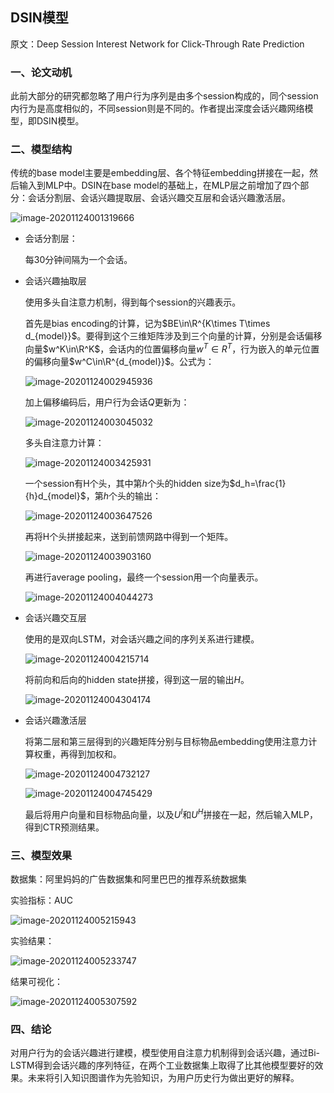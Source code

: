 ## DSIN模型

<p>原文：<a href="https://arxiv.org/pdf/1905.06482v1.pdf" style="text-decoration:none">Deep Session Interest Network for Click-Through Rate Prediction</a></p>

### 一、论文动机

此前大部分的研究都忽略了用户行为序列是由多个session构成的，同个session内行为是高度相似的，不同session则是不同的。作者提出深度会话兴趣网络模型，即DSIN模型。

### 二、模型结构

传统的base model主要是embedding层、各个特征embedding拼接在一起，然后输入到MLP中。DSIN在base model的基础上，在MLP层之前增加了四个部分：会话分割层、会话兴趣提取层、会话兴趣交互层和会话兴趣激活层。

![image-20201124001319666](C:\Users\CXL\AppData\Roaming\Typora\typora-user-images\image-20201124001319666.png)

- 会话分割层：

  每30分钟间隔为一个会话。

- 会话兴趣抽取层

  使用多头自注意力机制，得到每个session的兴趣表示。

  首先是bias encoding的计算，记为$BE\in\R^{K\times T\times d_{model}}$。要得到这个三维矩阵涉及到三个向量的计算，分别是会话偏移向量$w^K\in\R^K$，会话内的位置偏移向量$w^T\in R^T$，行为嵌入的单元位置的偏移向量$w^C\in\R^{d_{model}}$。公式为：

  ![image-20201124002945936](C:\Users\CXL\AppData\Roaming\Typora\typora-user-images\image-20201124002945936.png)

  加上偏移编码后，用户行为会话$Q$更新为：

  ![image-20201124003045032](C:\Users\CXL\AppData\Roaming\Typora\typora-user-images\image-20201124003045032.png)

  多头自注意力计算：

  ![image-20201124003425931](C:\Users\CXL\AppData\Roaming\Typora\typora-user-images\image-20201124003425931.png)

  一个session有H个头，其中第$h$个头的hidden size为$d_h=\frac{1}{h}d_{model}$，第$h$个头的输出：

  ![image-20201124003647526](C:\Users\CXL\AppData\Roaming\Typora\typora-user-images\image-20201124003647526.png)

  再将H个头拼接起来，送到前馈网路中得到一个矩阵。

  ![image-20201124003903160](C:\Users\CXL\AppData\Roaming\Typora\typora-user-images\image-20201124003903160.png)

  再进行average pooling，最终一个session用一个向量表示。

  ![image-20201124004044273](C:\Users\CXL\AppData\Roaming\Typora\typora-user-images\image-20201124004044273.png)

- 会话兴趣交互层

  使用的是双向LSTM，对会话兴趣之间的序列关系进行建模。

  ![image-20201124004215714](C:\Users\CXL\AppData\Roaming\Typora\typora-user-images\image-20201124004215714.png)

  将前向和后向的hidden state拼接，得到这一层的输出$H$。

  ![image-20201124004304174](C:\Users\CXL\AppData\Roaming\Typora\typora-user-images\image-20201124004304174.png)

- 会话兴趣激活层

  将第二层和第三层得到的兴趣矩阵分别与目标物品embedding使用注意力计算权重，再得到加权和。

  ![image-20201124004732127](C:\Users\CXL\AppData\Roaming\Typora\typora-user-images\image-20201124004732127.png)

  ![image-20201124004745429](C:\Users\CXL\AppData\Roaming\Typora\typora-user-images\image-20201124004745429.png)

  最后将用户向量和目标物品向量，以及$U^I$和$U^H$拼接在一起，然后输入MLP，得到CTR预测结果。

### 三、模型效果

数据集：阿里妈妈的广告数据集和阿里巴巴的推荐系统数据集

实验指标：AUC

![image-20201124005215943](C:\Users\CXL\AppData\Roaming\Typora\typora-user-images\image-20201124005215943.png)

实验结果：

![image-20201124005233747](C:\Users\CXL\AppData\Roaming\Typora\typora-user-images\image-20201124005233747.png)

结果可视化：

![image-20201124005307592](C:\Users\CXL\AppData\Roaming\Typora\typora-user-images\image-20201124005307592.png)

### 四、结论

对用户行为的会话兴趣进行建模，模型使用自注意力机制得到会话兴趣，通过Bi-LSTM得到会话兴趣的序列特征，在两个工业数据集上取得了比其他模型要好的效果。未来将引入知识图谱作为先验知识，为用户历史行为做出更好的解释。